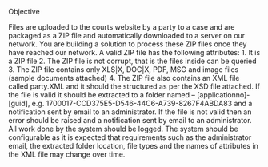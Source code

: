 Objective

Files are uploaded to the courts website by a party to a case and are packaged as a ZIP file and automatically downloaded to a server on our network.
You are building a solution to process these ZIP files once they have reached our network.
A valid ZIP file has the following attributes:
	1. It is a ZIP file
	2. The ZIP file is not corrupt, that is the files inside can be queried
	3. The ZIP file contains only XLS|X, DOC|X, PDF, MSG and image files (sample documents attached)
	4. The ZIP file also contains an XML file called party.XML and it should the structured as per the XSD file attached.
If the file is valid it should be extracted to a folder named – [applicationno]-[guid], e.g. 1700017-CCD375E5-D546-44C6-A739-8267F4ABDA83 and a notification sent by email to an administrator.
If the file is not valid then an error should be raised and a notification sent by email to an administrator.
All work done by the system should be logged.
The system should be configurable as it is expected that requirements such as the administrator email, the extracted folder location, file types and the names of attributes in the XML file may change over time.
